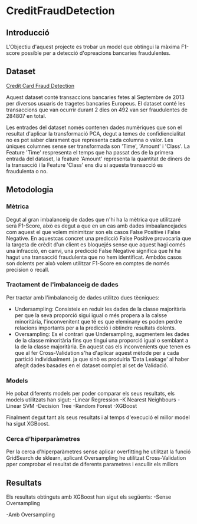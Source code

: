 # CreditFraudDetection

## Introducció
L'Objectiu d'aquest projecte es trobar un model que obtingui la màxima F1-score possible per a detecció d'opreacions bancaries fraudulentes.

## Dataset
[Credit Card Fraud Detection](https://www.kaggle.com/mlg-ulb/creditcardfraud)

Aquest dataset conté transaccions bancaries fetes al Septembre de 2013 per diversos usuaris de tragetes bancaries Europeus.
El dataset conté les transaccions que van ocurrir durant 2 dies on 492 van ser fraudulentes de 284807 en total.

Les entrades del dataset només contenen dades numèriques que son el resultat d'aplicar la transformació PCA, degut a temes de confidiencialitat no es pot saber clarament que representa cada columna o valor.
Les úniques columnes sense ser transformada son 'Time', 'Amount' i 'Class'. La Feature 'Time' respresenta el temps que ha passat des de la primera entrada del dataset, la feature 'Amount' representa la quantitat de diners de la transacció i la Feature 'Class' ens diu si aquesta transacció es fraudulenta o no.

## Metodologia
### Mètrica
Degut al gran imbalanceig de dades que n'hi ha la mètrica que utilitzaré serà F1-Score, això es degut a que en un cas amb dades imbaalancejades com aquest el que volem minimitzar son els casos False Positive i False Negative. En aquestcas concret una predicció False Positive provocaria que la targeta de crèdit d'un client es bloquejés sense que aquest hagi comés una infracció, en canvi, una predicció False Negative significa que hi ha hagut una transacció fraudulenta que no hem identificat. Ambdós casos son dolents per això volem utilitzar F1-Score en comptes de només precision o recall.

### Tractament de l'imbalanceig de dades
Per tractar amb l'imbalanceig de dades utilitzo dues tècniques:
- Undersampling: Consisteix en reduir les dades de la classe majoritària per que la seva proporció sigui igual o més propera a la calsse minoritària, l'inconvenitent que té es que eleminany es poden perdre relacions importants per a la predicció i obtindre resultats dolents.
- Oversampling: Es el contrari que Undersampling, augmentem les dades de la classe minoritària fins que tingui una proporció igual o semblant a la de la classe majoritària. En aquest cas els inconvenients que tenen es que al fer Cross-Validation s'ha d'aplicar aquest mètode per a cada partició individualment. ja que sinò es produiria 'Data Leakage' al haber afegit dades basades en el dataset complet al set de Validació.

### Models
He pobat diferents models per poder comparar els seus resultats, els models utilitzats han sigut:
-Linear Regression
-K Nearest Neighbours
-Linear SVM
-Decision Tree
-Random Forest
-XGBoost

Finalment degut tant als seus resultats i al temps d'execució el millor model ha sigut XGBoost.

### Cerca d'hiperparàmetres
Per la cerca d'hiperparàmetres sense aplicar overfitting he utilitzat la funció GridSearch de sklearn, aplicant Oversampling he utilitzat Cross-Validation pper comprobar el resultat de diferents parametres i escullir els millors

## Resultats
Els resultats obtinguts amb XGBoost han sigut els següents:
-Sense Oversampling 

-Amb Oversampling
